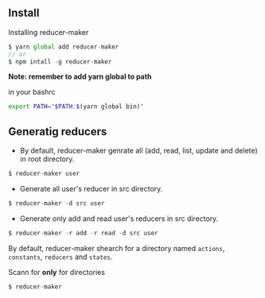 ## Install

Installing reducer-maker

```js
$ yarn global add reducer-maker
// or
$ npm intall -g reducer-maker
```

__Note: remember to add yarn global to path__

in your bashrc
```bash
export PATH="$PATH:$(yarn global bin)"
```

## Generatig reducers

- By default, reducer-maker genrate all (add, read, list, update and delete) in root directory.

```js
$ reducer-maker user
```

- Generate all user's reducer in src directory.

```js
$ reducer-maker -d src user
```

- Generate only add and read user's reducers in src directory.

```js
$ reducer-maker -r add -r read -d src user
```

By default, reducer-maker shearch for a directory named `actions`, `constants`,
`reducers` and `states`.

Scann for **only** for directories

```js
$ reducer-maker
```
